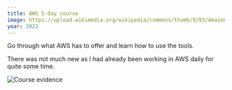 ```yaml
---
title: AWS 5-day course
image: https://upload.wikimedia.org/wikipedia/commons/thumb/9/93/Amazon_Web_Services_Logo.svg/1280px-Amazon_Web_Services_Logo.svg.png
year: 2022
---
```


Go through what AWS has to offer and learn how to use the tools.

There was not much new as I had already been working in AWS daily for quite some time.

![Course evidence](/public/aws-kurs.png)
